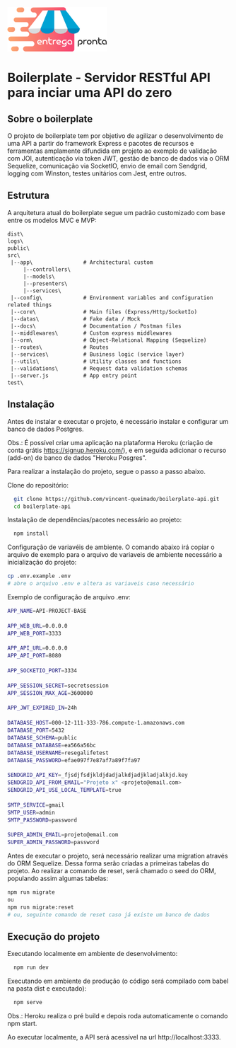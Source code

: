 <img src="https://github.com/vincent-queimado/boilerplate-api/blob/main/public/assets/images/logo.png?raw=true" alt="Logo" height="100px"/>

# Boilerplate - Servidor RESTful API para inciar uma API do zero

## Sobre o boilerplate  
O projeto de boilerplate tem por objetivo de agilizar o desenvolvimento de uma API a partir do framework Express e pacotes de recursos e ferramentas amplamente difundida em projeto ao exemplo de validação com JOI, autenticação via token JWT, gestão de banco de dados via o ORM Sequelize, comunicação via SocketIO, envio de email com Sendgrid, logging com Winston, testes unitários com Jest, entre outros.  

## Estrutura

A arquitetura atual do boilerplate segue um padrão customizado com base entre os modelos MVC e MVP:

```
dist\
logs\
public\
src\
 |--app\                # Architectural custom
     |--controllers\
     |--models\
     |--presenters\
     |--services\
 |--config\             # Environment variables and configuration related things
 |--core\               # Main files (Express/Http/SocketIo)
 |--datas\              # Fake data / Mock   
 |--docs\               # Documentation / Postman files
 |--middlewares\        # Custom express middlewares
 |--orm\                # Object-Relational Mapping (Sequelize)
 |--routes\             # Routes
 |--services\           # Business logic (service layer)
 |--utils\              # Utility classes and functions
 |--validations\        # Request data validation schemas
 |--server.js           # App entry point
test\
```

## Instalação 

Antes de instalar e executar o projeto, é necessário instalar e configurar um banco de dados Postgres.

Obs.: É possível criar uma aplicação na plataforma Heroku (criação de conta grátis https://signup.heroku.com/), e em seguida adicionar o recurso (add-on) de banco de dados "Heroku Posgres".

Para realizar a instalação do projeto, segue o passo a passo abaixo.

Clone do repositório:
```bash
  git clone https://github.com/vincent-queimado/boilerplate-api.git
  cd boilerplate-api
```

Instalação de dependências/pacotes necessário ao projeto:
```bash
  npm install
```

Configuração de variavéis de ambiente. O comando abaixo irá copiar o arquivo de exemplo para o arquivo de variaveis de ambiente necessário a inicialização do projeto:
```bash
cp .env.example .env
# abre o arquivo .env e altera as variaveis caso necessário
```
Exemplo de configuração de arquivo .env:
```bash
APP_NAME=API-PROJECT-BASE

APP_WEB_URL=0.0.0.0
APP_WEB_PORT=3333

APP_API_URL=0.0.0.0
APP_API_PORT=8080

APP_SOCKETIO_PORT=3334

APP_SESSION_SECRET=secretsession
APP_SESSION_MAX_AGE=3600000

APP_JWT_EXPIRED_IN=24h

DATABASE_HOST=000-12-111-333-786.compute-1.amazonaws.com
DATABASE_PORT=5432
DATABASE_SCHEMA=public
DATABASE_DATABASE=ea566a56bc
DATABASE_USERNAME=resegalifetest
DATABASE_PASSWORD=efae097f7e87af7a89f7fa97

SENDGRID_API_KEY=_fjsdjfsdjkldjdadjalkdjadjkladjalkjd.key
SENDGRID_API_FROM_EMAIL="Projeto x" <projeto@email.com>
SENDGRID_API_USE_LOCAL_TEMPLATE=true

SMTP_SERVICE=gmail
SMTP_USER=admin
SMTP_PASSWORD=password

SUPER_ADMIN_EMAIL=projeto@email.com
SUPER_ADMIN_PASSWORD=password
```

Antes de executar o projeto, será necessário realizar uma migration através do ORM Sequelize. Dessa forma serão criadas a primeiras tabelas do projeto. Ao realizar a comando de reset, será chamado o seed do ORM, populando assim algumas tabelas:
```bash
npm run migrate
ou
npm run migrate:reset
# ou, seguinte comando de reset caso já existe um banco de dados
```

## Execução do projeto

Executando localmente em ambiente de desenvolvimento:
```bash
  npm run dev
```

Executando em ambiente de produção (o código será compilado com babel na pasta dist e executado):
```bash
  npm serve
```

Obs.: Heroku realiza o pré build e depois roda automaticamente o comando npm start.

Ao executar localmente, a API será acessível na url http://localhost:3333.

